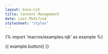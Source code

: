 ```yaml
---
layout: base.njk
title: Content Management
date: Last Modified
stylesheet: "styles"
---
```


{% import 'macros/examples.njk' as example %}

{{ example.button() }}
